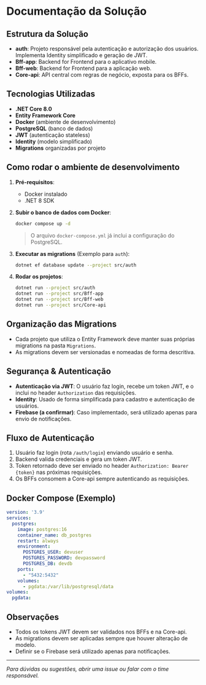 # Documentação da Solução

## Estrutura da Solução

- **auth**: Projeto responsável pela autenticação e autorização dos usuários. Implementa Identity simplificado e geração de JWT.
- **Bff-app**: Backend for Frontend para o aplicativo mobile.
- **Bff-web**: Backend for Frontend para a aplicação web.
- **Core-api**: API central com regras de negócio, exposta para os BFFs.

## Tecnologias Utilizadas

- **.NET Core 8.0**
- **Entity Framework Core**
- **Docker** (ambiente de desenvolvimento)
- **PostgreSQL** (banco de dados)
- **JWT** (autenticação stateless)
- **Identity** (modelo simplificado)
- **Migrations** organizadas por projeto

## Como rodar o ambiente de desenvolvimento

1. **Pré-requisitos**:
   - Docker instalado
   - .NET 8 SDK

2. **Subir o banco de dados com Docker**:
   ```bash
   docker compose up -d
   ```
   > O arquivo `docker-compose.yml` já inclui a configuração do PostgreSQL.

3. **Executar as migrations** (Exemplo para `auth`):
   ```bash
   dotnet ef database update --project src/auth
   ```

4. **Rodar os projetos**:
   ```bash
   dotnet run --project src/auth
   dotnet run --project src/Bff-app
   dotnet run --project src/Bff-web
   dotnet run --project src/Core-api
   ```

## Organização das Migrations

- Cada projeto que utiliza o Entity Framework deve manter suas próprias migrations na pasta `Migrations`.
- As migrations devem ser versionadas e nomeadas de forma descritiva.

## Segurança & Autenticação

- **Autenticação via JWT**: O usuário faz login, recebe um token JWT, e o inclui no header `Authorization` das requisições.
- **Identity**: Usado de forma simplificada para cadastro e autenticação de usuários.
- **Firebase (a confirmar)**: Caso implementado, será utilizado apenas para envio de notificações.

## Fluxo de Autenticação

1. Usuário faz login (rota `/auth/login`) enviando usuário e senha.
2. Backend valida credenciais e gera um token JWT.
3. Token retornado deve ser enviado no header `Authorization: Bearer {token}` nas próximas requisições.
4. Os BFFs consomem a Core-api sempre autenticando as requisições.

## Docker Compose (Exemplo)

```yaml
version: '3.9'
services:
  postgres:
    image: postgres:16
    container_name: db_postgres
    restart: always
    environment:
      POSTGRES_USER: devuser
      POSTGRES_PASSWORD: devpassword
      POSTGRES_DB: devdb
    ports:
      - "5432:5432"
    volumes:
      - pgdata:/var/lib/postgresql/data
volumes:
  pgdata:
```

## Observações

- Todos os tokens JWT devem ser validados nos BFFs e na Core-api.
- As migrations devem ser aplicadas sempre que houver alteração de modelo.
- Definir se o Firebase será utilizado apenas para notificações.

---

*Para dúvidas ou sugestões, abrir uma issue ou falar com o time responsável.*
